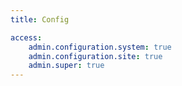```yaml
---
title: Config

access:
    admin.configuration.system: true
    admin.configuration.site: true
    admin.super: true
---
```

